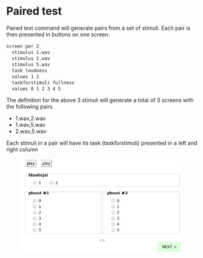 # Paired test

Paired test command will generate pairs from a set of stimuli. Each pair is then presented in buttons on one screen.

```
screen per 2
  stimulus 1.wav
  stimulus 2.wav
  stimulus 5.wav
  task loudness
  values 1 2
  taskforstimuli fullness
  values 0 1 2 3 4 5
```

The definition for the above 3 stimuli will generate a total of 3 screens with the following pairs

* 1.wav,2.wav
* 1.wav,5.wav
* 2.wav,5.wav

Each stimuli in a pair will have its task (taskforstimuli) presented in a left and right column

<figure><img src="../../.gitbook/assets/image (13) (1).png" alt=""><figcaption><p> </p></figcaption></figure>
